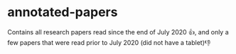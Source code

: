 # annotated-papers
Contains all research papers read since the end of July 2020 :+1:, and only a few papers that were read prior to July 2020 (did not have a tablet):-1:

